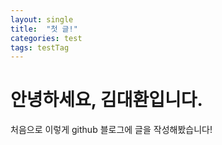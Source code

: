 ```yaml
---
layout: single
title:  "첫 글!"
categories: test
tags: testTag
---
```



# 안녕하세요, 김대환입니다.
처음으로 이렇게 github 블로그에 글을 작성해봤습니다!